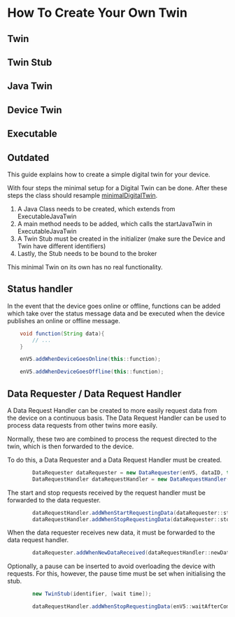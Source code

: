 # How To Create Your Own Twin

## Twin

## Twin Stub

## Java Twin

## Device Twin

## Executable


## Outdated

This guide explains how to create a simple digital twin for your device.

With four steps the minimal setup for a Digital Twin can be done.
After these steps the class should resample [minimalDigitalTwin](../runtime/src/main/java/org/ude/es/twinImplementations/minimalDigitalTwin.java).

1. A Java Class needs to be created, which extends from ExecutableJavaTwin
2. A main method needs to be added, which calls the startJavaTwin in ExecutableJavaTwin
3. A Twin Stub must be created in the initializer (make sure the Device and Twin have different identifiers)
4. Lastly, the Stub needs to be bound to the broker

This minimal Twin on its own has no real functionality.

## Status handler

In the event that the device goes online or offline, functions can be added which take over the status message data and
be executed when the device publishes an online or offline message.

```Java
    void function(String data){
        // ...
    }

    enV5.addWhenDeviceGoesOnline(this::function);

    enV5.addWhenDeviceGoesOffline(this::function);
```

## Data Requester / Data Request Handler

A Data Request Handler can be created to more easily request data from the device on a continuous basis.
The Data Request Handler can be used to process data requests from other twins more easily.

Normally, these two are combined to process the request directed to the twin, which is then forwarded to the device.

To do this, a Data Requester and a Data Request Handler must be created.

```Java
        DataRequester dataRequester = new DataRequester(enV5, dataID, this.identifier);
        DataRequestHandler dataRequestHandler = new DataRequestHandler(this, dataID);
```

The start and stop requests received by the request handler must be forwarded to the data requester.

```Java
        dataRequestHandler.addWhenStartRequestingData(dataRequester::startRequestingData);
        dataRequestHandler.addWhenStopRequestingData(dataRequester::stopRequestingData);
```

When the data requester receives new data, it must be forwarded to the data request handler.

```Java
        dataRequester.addWhenNewDataReceived(dataRequestHandler::newDataToPublish);
```

Optionally, a pause can be inserted to avoid overloading the device with requests.
For this, however, the pause time must be set when initialising the stub.

```Java
        new TwinStub(identifier, [wait time]);

        dataRequestHandler.addWhenStopRequestingData(enV5::waitAfterCommand);
```

